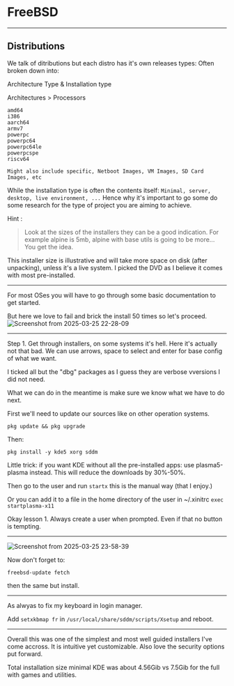 # FreeBSD 

----- 

## Distributions

We talk of ditributions but each distro has it's own releases types:
Often broken down into: 

Architecture Type & Installation type

Architectures > Processors
```
amd64
i386
aarch64
armv7
powerpc
powerpc64
powerpc64le
powerpcspe
riscv64

Might also include specific, Netboot Images, VM Images, SD Card Images, etc
``` 

While the installation type is often the contents itself: `Minimal, server, desktop, live environment, ...` 
Hence why it's important to go some do some research for the type of project you are aiming to achieve. 


Hint :
> Look at the sizes of the installers they can be a good indication.
> For example alpine is 5mb, alpine with base utils is going to be more... You get the idea.

This installer size is illustrative and will take more space on disk (after unpacking), unless it's a live system.
I picked the DVD as I believe it comes with most pre-installed. 

-----

For most OSes you will have to go through some basic documentation to get started.

But here we love to fail and brick the install 50 times so let's proceed. 
![Screenshot from 2025-03-25 22-28-09](https://github.com/user-attachments/assets/93d93e2e-1da1-41f0-b1df-99695db8b9e1)

--- 

Step 1. Get through installers, on some systems it's hell. Here it's actually not that bad. 
We can use arrows, space to select and enter for base config of what we want. 

I ticked all but the "dbg" packages as I guess they are verbose vversions I did not need. 

What we can do in the meantime is make sure we know what we have to do next. 

First we'll need to update our sources like on other operation systems.
```
pkg update && pkg upgrade
```
Then:

`pkg install -y kde5 xorg sddm` 

Little trick: if you want KDE without all the pre-installed apps: use plasma5-plasma instead. This will reduce the downloads by 30%-50%. 

Then go to the user and run `startx` this is the manual way (that I enjoy.)

Or you can add it to a file in the home directory of the user in ~/.xinitrc 
`exec startplasma-x11`

Okay lesson 1. Always create a user when prompted. Even if that no button is tempting. 

-----

![Screenshot from 2025-03-25 23-58-39](https://github.com/user-attachments/assets/5c42851c-de1c-4153-87eb-6d61ac50b409)

Now don't forget to:

```
freebsd-update fetch
```
then the same but install. 

----

As alwyas to fix my keyboard in login manager. 

Add `setxkbmap fr` in `/usr/local/share/sddm/scripts/Xsetup` and reboot. 

---

Overall this was one of the simplest and most well guided installers I've come accross. It is intuitive yet customizable. Also love the security options put forward. 

Total installation size minimal KDE was about 4.56Gib vs 7.5Gib for the full with games and utilities. 



